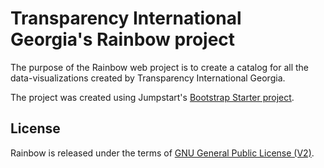 # Transparency International Georgia's Rainbow project

The purpose of the Rainbow web project is to create a catalog for all the data-visualizations created by Transparency International Georgia.

The project was created using Jumpstart's [Bootstrap Starter project](https://github.com/JumpStartGeorgia/Bootstrap-Starter).

License
-------

Rainbow is released under the terms of [GNU General Public License (V2)](http://www.gnu.org/licenses/gpl-2.0.html).
